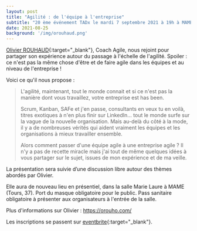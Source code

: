 ```yaml
---
layout: post
title: "Agilité : de l'équipe à l'entreprise"
subtitle: "20 ème événement TADx le mardi 7 septembre 2021 à 19h à MAME (Tours, 37)"
date: 2021-08-25
background: '/img/orouhaud.png'
---
```

[Olivier ROUHAUD](https://www.linkedin.com/in/olivier-rouhaud/){:target="_blank"}, Coach Agile, nous rejoint pour partager son expérience autour du passage à l'échelle de l'agilité. Spoiler : ce n'est pas la même chose d'être et de faire agile dans les équipes et au niveau de l'entreprise !

Voici ce qu'il nous propose :

>L'agilité, maintenant, tout le monde connait et si ce n'est pas la manière dont vous travaillez, votre entreprise est has been. 
>
>Scrum, Kanban, SAFe et j'en passe, consultants en veux tu en voilà, titres exotiques à n'en plus finir sur LinkedIn... tout le monde surfe sur la vague de la nouvelle organisation. Mais au-delà du côté à la mode, il y a de nombreuses vérités qui aident vraiment les équipes et les organisations à mieux travailler ensemble. 
>
>Alors comment passer d'une équipe agile à une entreprise agile ? Il n'y a pas de recette miracle mais j'ai tout de même quelques idées à vous partager sur le sujet, issues de mon expérience et de ma veille. 

La présentation sera suivie d’une discussion libre autour des thèmes abordés par Olivier.

Elle aura de nouveau lieu en présentiel, dans la salle Marie Laure à MAME (Tours, 37).
Port du masque obligatoire pour le public.
Pass sanitaire obligatoire à présenter aux organisateurs à l'entrée de la salle.

Plus d'informations sur Olivier : https://orouho.com/

Les inscriptions se passent sur [eventbrite](https://www.eventbrite.fr/e/billets-agilite-de-lequipe-a-lentreprise-tadx-168442366653){:target="_blank"}.
